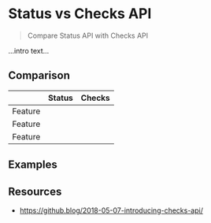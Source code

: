 # Status vs Checks API
> Compare Status API with Checks API

...intro text...

## Comparison

||Status|Checks|
|--|--|--|
|Feature||
|Feature||		
|Feature||

## Examples

## Resources

- https://github.blog/2018-05-07-introducing-checks-api/
